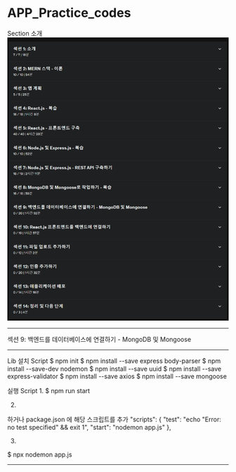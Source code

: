 # APP_Practice_codes

Section 소개
![alt text](image.png)

---------------------------

섹션 9: 백엔드를 데이터베이스에 연결하기 - MongoDB 및 Mongoose

---------------------------

Lib 설치 Script
$ npm init
$ npm install --save express body-parser
$ npm install --save-dev nodemon
$ npm install --save uuid
$ npm install --save express-validator
$ npm install --save axios
$ npm install --save mongoose

실행 Script
1. 
$ npm run start

2.
하거나 package.json 에 해당 스크립트를 추가
"scripts": {
    "test": "echo \"Error: no test specified\" && exit 1",
    "start": "nodemon app.js"
  },

3.
$ npx nodemon app.js

---------------------------

